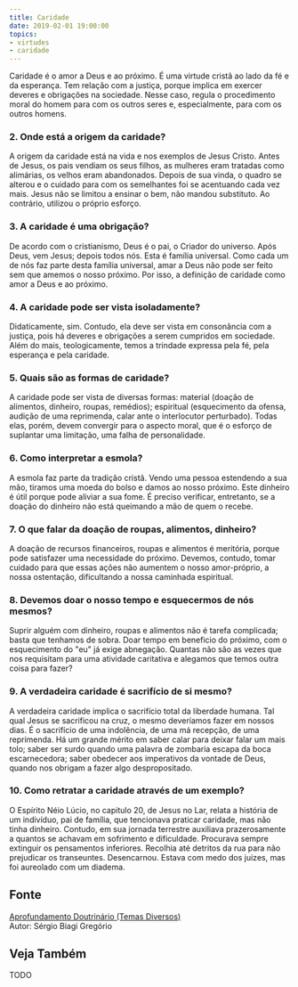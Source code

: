 ```yaml
---
title: Caridade
date: 2019-02-01 19:00:00
topics: 
- virtudes
- caridade
---
```


Caridade é o amor a Deus e ao próximo. É uma virtude cristã ao lado da
fé e da esperança. Tem relação com a justiça, porque implica em exercer
deveres e obrigações na sociedade. Nesse caso, regula o procedimento
moral do homem para com os outros seres e, especialmente, para com os
outros homens.

### 2. Onde está a origem da caridade?
A origem da caridade está na vida e nos exemplos de Jesus Cristo. Antes
de Jesus, os pais vendiam os seus filhos, as mulheres eram tratadas como
alimárias, os velhos eram abandonados. Depois de sua vinda, o quadro se
alterou e o cuidado para com os semelhantes foi se acentuando cada vez
mais. Jesus não se limitou a ensinar o bem, não mandou substituto. Ao
contrário, utilizou o próprio esforço.

### 3. A caridade é uma obrigação?
De acordo com o cristianismo, Deus é o pai, o Criador do universo. Após
Deus, vem Jesus; depois todos nós. Esta é família universal. Como cada
um de nós faz parte desta família universal, amar a Deus não pode ser
feito sem que amemos o nosso próximo. Por isso, a definição de caridade
como amor a Deus e ao próximo.

### 4. A caridade pode ser vista isoladamente?
Didaticamente, sim. Contudo, ela deve ser vista em consonância com a
justiça, pois há deveres e obrigações a serem cumpridos em sociedade.
Além do mais, teologicamente, temos a trindade expressa pela fé, pela
esperança e pela caridade.

### 5. Quais são as formas de caridade?
A caridade pode ser vista de diversas formas: material (doação de
alimentos, dinheiro, roupas, remédios); espiritual (esquecimento da
ofensa, audição de uma reprimenda, calar ante o interlocutor
perturbado). Todas elas, porém, devem convergir para o aspecto moral,
que é o esforço de suplantar uma limitação, uma falha de personalidade.

### 6. Como interpretar a esmola?
A esmola faz parte da tradição cristã. Vendo uma pessoa estendendo a sua
mão, tiramos uma moeda do bolso e damos ao nosso próximo. Este dinheiro
é útil porque pode aliviar a sua fome. É preciso verificar, entretanto,
se a doação do dinheiro não está queimando a mão de quem o recebe.

### 7. O que falar da doação de roupas, alimentos, dinheiro?
A doação de recursos financeiros, roupas e alimentos é meritória, porque
pode satisfazer uma necessidade do próximo. Devemos, contudo, tomar
cuidado para que essas ações não aumentem o nosso amor-próprio, a nossa
ostentação, dificultando a nossa caminhada espiritual.

### 8. Devemos doar o nosso tempo e esquecermos de nós mesmos?
Suprir alguém com dinheiro, roupas e alimentos não é tarefa complicada;
basta que tenhamos de sobra. Doar tempo em beneficio do próximo, com o
esquecimento do "eu" já exige abnegação. Quantas não são as vezes que
nos requisitam para uma atividade caritativa e alegamos que temos outra
coisa para fazer?

### 9. A verdadeira caridade é sacrifício de si mesmo?
A verdadeira caridade implica o sacrifício total da liberdade humana.
Tal qual Jesus se sacrificou na cruz, o mesmo deveríamos fazer em nossos
dias. É o sacrifício de uma indolência, de uma má recepção, de uma
reprimenda. Há um grande mérito em saber calar para deixar falar um mais
tolo; saber ser surdo quando uma palavra de zombaria escapa da boca
escarnecedora; saber obedecer aos imperativos da vontade de Deus, quando
nos obrigam a fazer algo despropositado.

### 10. Como retratar a caridade através de um exemplo?
O Espírito Néio Lúcio, no capitulo 20, de Jesus no Lar, relata a
história de um indivíduo, pai de família, que tencionava praticar
caridade, mas não tinha dinheiro. Contudo, em sua jornada terrestre
auxiliava prazerosamente a quantos se achavam em sofrimento e
dificuldade. Procurava sempre extinguir os pensamentos inferiores.
Recolhia até detritos da rua para não prejudicar os transeuntes.
Desencarnou. Estava com medo dos juizes, mas foi aureolado com um
diadema.

## Fonte
[Aprofundamento Doutrinário (Temas Diversos)](https://sites.google.com/view/aprofundamentodoutrinario/formas-de-caridade)  
Autor: Sérgio Biagi Gregório

## Veja Também
TODO


